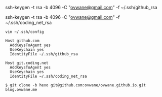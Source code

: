 ssh-keygen -t rsa -b 4096 -C "ovwane@gmail.com" -f ~/.ssh/github_rsa 

ssh-keygen -t rsa -b 4096 -C "ovwane@gmail.com" -f ~/.ssh/coding_net_rsa 



```shell
vim ~/.ssh/config

Host github.com
  AddKeysToAgent yes
  UseKeychain yes
  IdentityFile ~/.ssh/github_rsa
  
Host git.coding.net
  AddKeysToAgent yes
  UseKeychain yes
  IdentityFile ~/.ssh/coding_net_rsa

```





```shell
$ git clone -b hexo git@github.com:ovwane/ovwane.github.io.git blog.ovwane.me
```